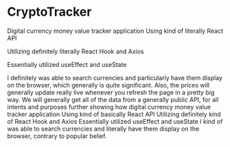 # CryptoTracker

Digital currency money value tracker application Using kind of literally React API 

Utilizing definitely literally React Hook and Axios 

Essentially utilized useEffect and useState 

I definitely was able to search currencies and particularly have them display on the browser, which generally is quite significant. Also, the prices will generally update really live whenever you refresh the page in a pretty big way. We will generally get all of the data from a generally public API, for all intents and purposes further showing how digital currency money value tracker application Using kind of basically React API Utilizing definitely kind of React Hook and Axios Essentially utilized useEffect and useState I kind of was able to search currencies and literally have them display on the browser, contrary to popular belief.
